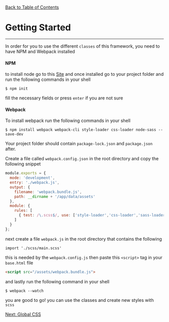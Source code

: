 [Back to Table of Contents](https://github.com/jkbicbic/XUI)

# Getting Started
----

In order for you to use the different `classes` of this framework, you need to have NPM and Webpack installed

#### NPM

to install node go to this [Site](https://nodejs.org/en/) and once installed go to your project folder and run the following commands in your shell
```SHELL
$ npm init
```
fill the necessary fields or press `enter` if you are not sure 

#### Webpack

To install webpack run the following commands in your shell

```SHELL
$ npm install webpack webpack-cli style-loader css-loader node-sass --save-dev
```
Your project folder should contain `package-lock.json` and `package.json` after.

Create a file called `webpack.config.json` in the root directory and copy the following snippet

```Javascript
module.exports = {
  mode: 'development',
  entry: './webpack.js',
  output: {
    filename: 'webpack.bundle.js',
    path: __dirname + '/app/data/assets'
  },
  module: {
    rules: [
      { test: /\.scss$/, use: ['style-loader','css-loader','sass-loader'] }
    ]
  }
};
```

next create a file `webpack.js` in the root directory that contains the following

```
import './scss/main.scss'
```
this is needed by the `webpack.config.js` then paste this `<script>` tag in your `base.html` file

```HTML
<script src="/assets/webpack.bundle.js">
```

and lastly run the following command in your shell

```SHELL
$ webpack --watch
```

you are good to go! you can use the classes and create new styles with `scss`

[Next: Global CSS](https://github.com/jkbicbic/XUI/blob/master/docs/Global-CSS.md#Global-CSS)
